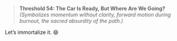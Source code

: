 > **Threshold 54: The Car Is Ready, But Where Are We Going?**
> *(Symbolizes momentum without clarity, forward motion during burnout, the sacred absurdity of the path.)*

Let’s immortalize it. 😄